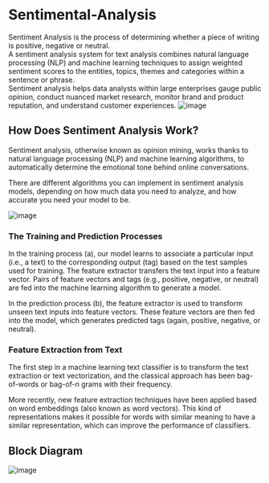 
# Sentimental-Analysis
Sentiment Analysis is the process of determining whether a piece of writing is positive, negative or neutral.  
A sentiment analysis system for text analysis combines natural language processing (NLP) and machine learning techniques to assign weighted sentiment scores to the entities, topics, themes and categories within a sentence or phrase.  
Sentiment analysis helps data analysts within large enterprises gauge public opinion, conduct nuanced market research, monitor brand and product reputation, and understand customer experiences.
![image](https://user-images.githubusercontent.com/64374151/133586680-47385916-daa4-4a92-8ae6-70cdf4814478.png)

## How Does Sentiment Analysis Work?
Sentiment analysis, otherwise known as opinion mining, works thanks to natural language processing (NLP) and machine learning algorithms, to automatically determine the emotional tone behind online conversations.

There are different algorithms you can implement in sentiment analysis models, depending on how much data you need to analyze, and how accurate you need your model to be.

![image](https://user-images.githubusercontent.com/64374151/133587025-0bb23263-33bc-453e-8ed5-b609453484d6.png)

### The Training and Prediction Processes

In the training process (a), our model learns to associate a particular input (i.e., a text) to the corresponding output (tag) based on the test samples used for training. The feature extractor transfers the text input into a feature vector. Pairs of feature vectors and tags (e.g., positive, negative, or neutral) are fed into the machine learning algorithm to generate a model.

In the prediction process (b), the feature extractor is used to transform unseen text inputs into feature vectors. These feature vectors are then fed into the model, which generates predicted tags (again, positive, negative, or neutral).

### Feature Extraction from Text

The first step in a machine learning text classifier is to transform the text extraction or text vectorization, and the classical approach has been bag-of-words or bag-of-n grams with their frequency.

More recently, new feature extraction techniques have been applied based on word embeddings (also known as word vectors). This kind of representations makes it possible for words with similar meaning to have a similar representation, which can improve the performance of classifiers.

## Block Diagram
![image](https://user-images.githubusercontent.com/64374151/133587315-917899e6-4a22-474a-ac99-2d617c6536a6.png)

